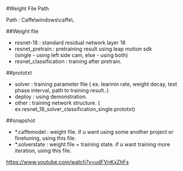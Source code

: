 #Weight File Path

Path : Caffe\windows\caffe\\.

##Weight file
* resnet-18 : standard residual network layer 18<br>
* resnet_pretrain : pretraining result using leap motion sdk<br>
(single - using left side cam, else - using both)<br>
* resnet_classification : training after pretrain. <br>

##prototxt
* solver : training parameter file ( ex. learinin rate, weight decay, test phase interval, path to training result..)<br>
* deploy : using demonstration.<br>
* other : training network structure. ( ex.resnet_18_solver_classification_single.prototxt)<br>

##snapshot
* *.caffemodel : weight file. if u want using some another project or finetuning, using this file.<br>
* *.solverstate : weight file + training state. if u want training more iteration, using this file.<br>

https://www.youtube.com/watch?v=udFVnKxZhFs
